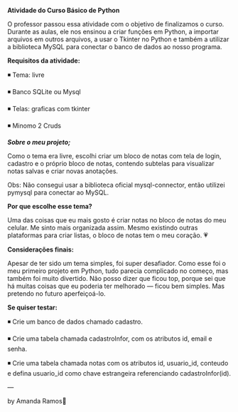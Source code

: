 **Atividade do Curso Básico de Python**

O professor passou essa atividade com o objetivo de finalizamos o curso. 
Durante as aulas, ele nos ensinou a criar funções em Python, a importar arquivos em outros arquivos, a usar o Tkinter no Python e também a utilizar a biblioteca MySQL para conectar o banco de dados ao nosso programa.

**Requisitos da atividade:**

◾ Tema: livre

◾ Banco SQLite ou Mysql

◾ Telas: graficas com tkinter

◾ Minomo 2 Cruds
 
 ***Sobre o meu projeto;***

Como o tema era livre, escolhi criar um bloco de notas com tela de login, cadastro e o próprio bloco de notas, contendo subtelas para visualizar notas salvas e criar novas anotações.

 Obs: Não consegui usar a biblioteca oficial mysql-connector, então utilizei pymysql para conectar ao MySQL.

**Por que escolhe esse tema?**

Uma das coisas que eu mais gosto é criar notas no bloco de notas do meu celular. Me sinto mais organizada assim. Mesmo existindo outras plataformas para criar listas, o bloco de notas tem o meu coração. 💗

**Considerações finais:**

Apesar de ter sido um tema simples, foi super desafiador.
Como esse foi o meu primeiro projeto em Python, tudo parecia complicado no começo, mas também foi muito divertido. Não posso dizer que ficou top, porque sei que há muitas coisas que eu poderia ter melhorado — ficou bem simples. Mas pretendo no futuro aperfeiçoá-lo.


**Se quiser testar:**

◾ Crie um banco de dados chamado cadastro.

◾ Crie uma tabela chamada cadastroInfor, com os atributos id, email e senha.

◾ Crie uma tabela chamada notas com os atributos id, usuario_id, conteudo e defina usuario_id como chave estrangeira referenciando cadastroInfor(id).


—

by Amanda Ramos💞
